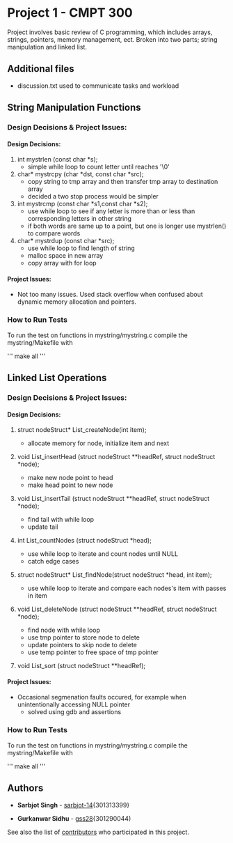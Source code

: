# Project 1 - CMPT 300

Project involves basic review of C programming, which includes arrays, strings, pointers, memory management, ect. Broken into two parts; string manipulation and linked list.


## Additional files
   * discussion.txt used to communicate tasks and workload

## String Manipulation Functions

### Design Decisions & Project Issues:

#### Design Decisions:
1. int   mystrlen (const char *s);
    * simple while loop to count letter until reaches '\0'
2. char* mystrcpy (char *dst, const  char *src);
    * copy string to tmp array and then transfer tmp array to destination array
    * decided a two stop process would be simpler
3. int   mystrcmp (const char *s1,const char *s2);
    * use while loop to see if any letter is more than or less than corresponding letters in other string
    * if both words are same up to a point, but one is longer use mystrlen() to compare words
4. char* mystrdup (const char *src);
   * use while loop to find length of string
   * malloc space in new array
   * copy array with for loop

#### Project Issues:
   * Not too many issues. Used stack overflow when confused about dynamic memory allocation and pointers.  

### How to Run Tests

To run the test on functions in mystring/mystring.c compile the mystring/Makefile with

'''
make all
'''

## Linked List Operations

### Design Decisions & Project Issues:

#### Design Decisions:
1. struct nodeStruct* List_createNode(int item);
   * allocate memory for node, initialize item and next

2. void List_insertHead (struct nodeStruct **headRef, struct nodeStruct *node);
   * make new node point to head
   * make head point to new node

3. void List_insertTail (struct nodeStruct **headRef, struct nodeStruct *node);
    * find tail with while loop
     * update tail
    
4. int List_countNodes (struct nodeStruct *head);
   * use while loop to iterate and count nodes until NULL
   * catch edge cases
   
5. struct nodeStruct* List_findNode(struct nodeStruct *head, int item);
   * use while loop to iterate and compare each nodes's item with passes in item
   
6. void List_deleteNode (struct nodeStruct **headRef, struct nodeStruct *node);
     * find node with while loop
     * use tmp pointer to store node to delete
     * update pointers to skip node to delete
     * use temp pointer to free space of tmp pointer
7. void List_sort (struct nodeStruct **headRef);


#### Project Issues:
   * Occasional segmenation faults occured, for example when unintentionally accessing NULL pointer
      * solved using gdb and assertions

### How to Run Tests

To run the test on functions in mystring/mystring.c compile the mystring/Makefile with

'''
make all
'''




## Authors

* **Sarbjot Singh**  - [sarbjot-14](https://github.com/sarbjot-14){301313399}

* **Gurkanwar Sidhu** - [gss28](https://github.com/gurkanwar-sidhu){301290044)

See also the list of [contributors](https://github.com/your/project/contributors) who participated in this project.

